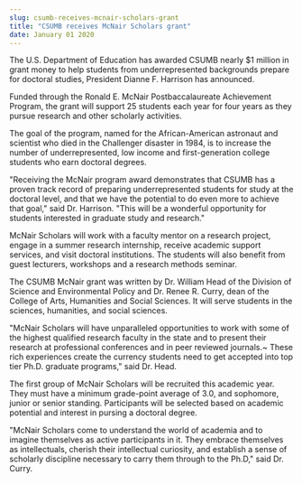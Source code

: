 ```yaml
---
slug: csumb-receives-mcnair-scholars-grant
title: "CSUMB receives McNair Scholars grant"
date: January 01 2020
---
```


  
<p>
  The U.S. Department of Education has awarded CSUMB nearly $1 million in grant
  money to help students from underrepresented backgrounds prepare for doctoral
  studies, President Dianne F. Harrison has announced.
</p>
<p>
  Funded through the Ronald E. McNair Postbaccalaureate Achievement Program, the
  grant will support 25 students each year for four years as they pursue
  research and other scholarly activities.
</p>
<p>
  The goal of the program, named for the African-American astronaut and
  scientist who died in the Challenger disaster in 1984, is to increase the
  number of underrepresented, low income and first-generation college students
  who earn doctoral degrees.
</p>
<p>
  "Receiving the McNair program award demonstrates that CSUMB has a proven track
  record of preparing underrepresented students for study at the doctoral level,
  and that we have the potential to do even more to achieve that goal," said Dr.
  Harrison. "This will be a wonderful opportunity for students interested in
  graduate study and research."
</p>
<p>
  McNair Scholars will work with a faculty mentor on a research project, engage
  in a summer research internship, receive academic support services, and visit
  doctoral institutions. The students will also benefit from guest lecturers,
  workshops and a research methods seminar.
</p>
<p>
  The CSUMB McNair grant was written by Dr. William Head of the Division of
  Science and Environmental Policy and Dr. Renee R. Curry, dean of the College
  of Arts, Humanities and Social Sciences. It will serve students in the
  sciences, humanities, and social sciences.
</p>
<p>
  "McNair Scholars will have unparalleled opportunities to work with some of the
  highest qualified research faculty in the state and to present their research
  at professional conferences and in peer reviewed journals.~ These rich
  experiences create the currency students need to get accepted into top tier
  Ph.D. graduate programs," said Dr. Head.
</p>
<p>
  The first group of McNair Scholars will be recruited this academic year. They
  must have a minimum grade-point average of 3.0, and sophomore, junior or
  senior standing. Participants will be selected based on academic potential and
  interest in pursing a doctoral degree.
</p>
<p>
  "McNair Scholars come to understand the world of academia and to imagine
  themselves as active participants in it. They embrace themselves as
  intellectuals, cherish their intellectual curiosity, and establish a sense of
  scholarly discipline necessary to carry them through to the Ph.D," said Dr.
  Curry.
</p>
 
